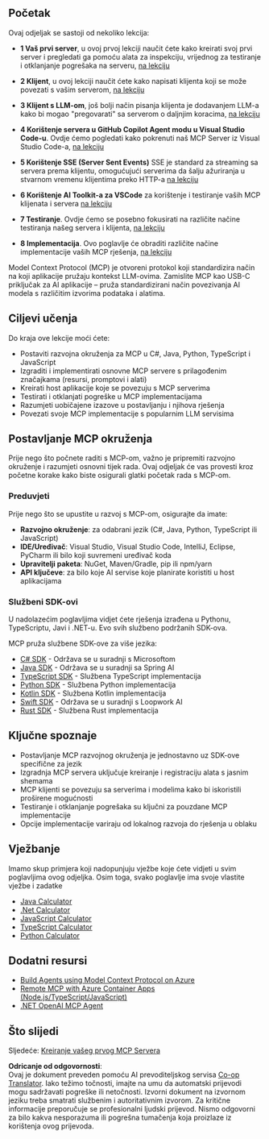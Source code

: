 <!--
CO_OP_TRANSLATOR_METADATA:
{
  "original_hash": "f77fa364511cb670d6262d119d56f562",
  "translation_date": "2025-06-11T09:18:00+00:00",
  "source_file": "03-GettingStarted/README.md",
  "language_code": "hr"
}
-->
## Početak  

Ovaj odjeljak se sastoji od nekoliko lekcija:

- **1 Vaš prvi server**, u ovoj prvoj lekciji naučit ćete kako kreirati svoj prvi server i pregledati ga pomoću alata za inspekciju, vrijednog za testiranje i otklanjanje pogrešaka na serveru, [na lekciju](/03-GettingStarted/01-first-server/README.md)

- **2 Klijent**, u ovoj lekciji naučit ćete kako napisati klijenta koji se može povezati s vašim serverom, [na lekciju](/03-GettingStarted/02-client/README.md)

- **3 Klijent s LLM-om**, još bolji način pisanja klijenta je dodavanjem LLM-a kako bi mogao "pregovarati" sa serverom o daljnjim koracima, [na lekciju](/03-GettingStarted/03-llm-client/README.md)

- **4 Korištenje servera u GitHub Copilot Agent modu u Visual Studio Code-u**. Ovdje ćemo pogledati kako pokrenuti naš MCP Server iz Visual Studio Code-a, [na lekciju](/03-GettingStarted/04-vscode/README.md)

- **5 Korištenje SSE (Server Sent Events)** SSE je standard za streaming sa servera prema klijentu, omogućujući serverima da šalju ažuriranja u stvarnom vremenu klijentima preko HTTP-a [na lekciju](/03-GettingStarted/05-sse-server/README.md)

- **6 Korištenje AI Toolkit-a za VSCode** za korištenje i testiranje vaših MCP klijenata i servera [na lekciju](/03-GettingStarted/06-aitk/README.md)

- **7 Testiranje**. Ovdje ćemo se posebno fokusirati na različite načine testiranja našeg servera i klijenta, [na lekciju](/03-GettingStarted/07-testing/README.md)

- **8 Implementacija**. Ovo poglavlje će obraditi različite načine implementacije vaših MCP rješenja, [na lekciju](/03-GettingStarted/08-deployment/README.md)


Model Context Protocol (MCP) je otvoreni protokol koji standardizira način na koji aplikacije pružaju kontekst LLM-ovima. Zamislite MCP kao USB-C priključak za AI aplikacije – pruža standardizirani način povezivanja AI modela s različitim izvorima podataka i alatima.

## Ciljevi učenja

Do kraja ove lekcije moći ćete:

- Postaviti razvojna okruženja za MCP u C#, Java, Python, TypeScript i JavaScript
- Izgraditi i implementirati osnovne MCP servere s prilagođenim značajkama (resursi, promptovi i alati)
- Kreirati host aplikacije koje se povezuju s MCP serverima
- Testirati i otklanjati pogreške u MCP implementacijama
- Razumjeti uobičajene izazove u postavljanju i njihova rješenja
- Povezati svoje MCP implementacije s popularnim LLM servisima

## Postavljanje MCP okruženja

Prije nego što počnete raditi s MCP-om, važno je pripremiti razvojno okruženje i razumjeti osnovni tijek rada. Ovaj odjeljak će vas provesti kroz početne korake kako biste osigurali glatki početak rada s MCP-om.

### Preduvjeti

Prije nego što se upustite u razvoj s MCP-om, osigurajte da imate:

- **Razvojno okruženje**: za odabrani jezik (C#, Java, Python, TypeScript ili JavaScript)
- **IDE/Uređivač**: Visual Studio, Visual Studio Code, IntelliJ, Eclipse, PyCharm ili bilo koji suvremeni uređivač koda
- **Upravitelji paketa**: NuGet, Maven/Gradle, pip ili npm/yarn
- **API ključeve**: za bilo koje AI servise koje planirate koristiti u host aplikacijama


### Službeni SDK-ovi

U nadolazećim poglavljima vidjet ćete rješenja izrađena u Pythonu, TypeScriptu, Javi i .NET-u. Evo svih službeno podržanih SDK-ova.

MCP pruža službene SDK-ove za više jezika:
- [C# SDK](https://github.com/modelcontextprotocol/csharp-sdk) - Održava se u suradnji s Microsoftom
- [Java SDK](https://github.com/modelcontextprotocol/java-sdk) - Održava se u suradnji sa Spring AI
- [TypeScript SDK](https://github.com/modelcontextprotocol/typescript-sdk) - Službena TypeScript implementacija
- [Python SDK](https://github.com/modelcontextprotocol/python-sdk) - Službena Python implementacija
- [Kotlin SDK](https://github.com/modelcontextprotocol/kotlin-sdk) - Službena Kotlin implementacija
- [Swift SDK](https://github.com/modelcontextprotocol/swift-sdk) - Održava se u suradnji s Loopwork AI
- [Rust SDK](https://github.com/modelcontextprotocol/rust-sdk) - Službena Rust implementacija

## Ključne spoznaje

- Postavljanje MCP razvojnog okruženja je jednostavno uz SDK-ove specifične za jezik
- Izgradnja MCP servera uključuje kreiranje i registraciju alata s jasnim shemama
- MCP klijenti se povezuju sa serverima i modelima kako bi iskoristili proširene mogućnosti
- Testiranje i otklanjanje pogrešaka su ključni za pouzdane MCP implementacije
- Opcije implementacije variraju od lokalnog razvoja do rješenja u oblaku

## Vježbanje

Imamo skup primjera koji nadopunjuju vježbe koje ćete vidjeti u svim poglavljima ovog odjeljka. Osim toga, svako poglavlje ima svoje vlastite vježbe i zadatke

- [Java Calculator](./samples/java/calculator/README.md)
- [.Net Calculator](../../../03-GettingStarted/samples/csharp)
- [JavaScript Calculator](./samples/javascript/README.md)
- [TypeScript Calculator](./samples/typescript/README.md)
- [Python Calculator](../../../03-GettingStarted/samples/python)

## Dodatni resursi

- [Build Agents using Model Context Protocol on Azure](https://learn.microsoft.com/azure/developer/ai/intro-agents-mcp)
- [Remote MCP with Azure Container Apps (Node.js/TypeScript/JavaScript)](https://learn.microsoft.com/samples/azure-samples/mcp-container-ts/mcp-container-ts/)
- [.NET OpenAI MCP Agent](https://learn.microsoft.com/samples/azure-samples/openai-mcp-agent-dotnet/openai-mcp-agent-dotnet/)

## Što slijedi

Sljedeće: [Kreiranje vašeg prvog MCP Servera](/03-GettingStarted/01-first-server/README.md)

**Odricanje od odgovornosti**:  
Ovaj je dokument preveden pomoću AI prevoditeljskog servisa [Co-op Translator](https://github.com/Azure/co-op-translator). Iako težimo točnosti, imajte na umu da automatski prijevodi mogu sadržavati pogreške ili netočnosti. Izvorni dokument na izvornom jeziku treba smatrati službenim i autoritativnim izvorom. Za kritične informacije preporučuje se profesionalni ljudski prijevod. Nismo odgovorni za bilo kakva nesporazuma ili pogrešna tumačenja koja proizlaze iz korištenja ovog prijevoda.